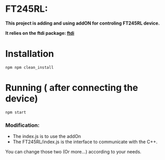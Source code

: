 # FT245RL:

**This project is adding and using addON for controling FT245RL
device.**

**It relies on the ftdi package:  [ftdi](https://github.com/thomaschaaf/node-ftdi)**

# Installation
    
    npm npm clean_install

# Running ( after connecting the device)

    npm start

### Modification:

* The index.js is to use the addOn
* The FT245RL/index.js is the interface to communicate with the C++.

You can change those two (Or more...) according to your needs.

